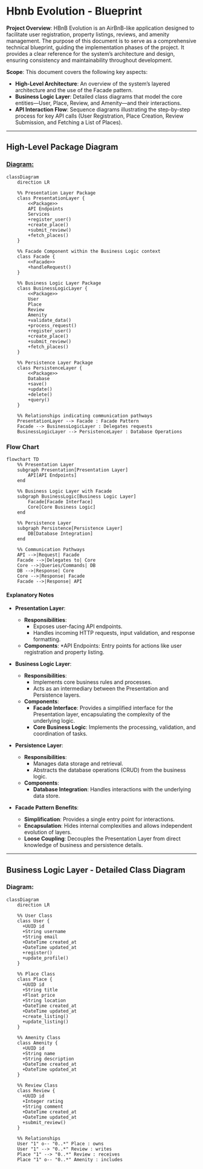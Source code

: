 # Hbnb Evolution - Blueprint
**Project Overview**:
HBnB Evolution is an AirBnB-like application designed to facilitate user registration, property listings, reviews, and amenity management. The purpose of this document is to serve as a comprehensive technical blueprint, guiding the implementation phases of the project. It provides a clear reference for the system’s architecture and design, ensuring consistency and maintainability throughout development.

**Scope**:
This document covers the following key aspects:
* **High-Level Architecture**: An overview of the system’s layered architecture and the use of the Facade pattern.
* **Business Logic Layer**: Detailed class diagrams that model the core entities—User, Place, Review, and Amenity—and their interactions.
* **API Interaction Flow**: Sequence diagrams illustrating the step-by-step process for key API calls (User Registration, Place Creation, Review Submission, and Fetching a List of Places).

---

## High-Level Package Diagram
### [Diagram:](high_lvl_pkg_diag.md)
```mermaid
classDiagram
    direction LR

    %% Presentation Layer Package
    class PresentationLayer {
        <<Package>>
        API Endpoints
        Services
        +register_user()
        +create_place()
        +submit_review()
        +fetch_places()
    }

    %% Facade Component within the Business Logic context
    class Facade {
        <<Facade>>
        +handleRequest()
    }

    %% Business Logic Layer Package
    class BusinessLogicLayer {
        <<Package>>
        User
        Place
        Review
        Amenity
        +validate_data()
        +process_request()
        +register_user()
        +create_place()
        +submit_review()
        +fetch_places()
    }

    %% Persistence Layer Package
    class PersistenceLayer {
        <<Package>>
        Database
        +save()
        +update()
        +delete()
        +query()
    }

    %% Relationships indicating communication pathways
    PresentationLayer --> Facade : Facade Pattern
    Facade --> BusinessLogicLayer : Delegates requests
    BusinessLogicLayer --> PersistenceLayer : Database Operations
```

### Flow Chart
```mermaid
flowchart TD
    %% Presentation Layer
    subgraph Presentation[Presentation Layer]
        API[API Endpoints]
    end

    %% Business Logic Layer with Facade
    subgraph BusinessLogic[Business Logic Layer]
        Facade[Facade Interface]
        Core[Core Business Logic]
    end

    %% Persistence Layer
    subgraph Persistence[Persistence Layer]
        DB[Database Integration]
    end

    %% Communication Pathways
    API -->|Request| Facade
    Facade -->|Delegates to| Core
    Core -->|Queries/Commands| DB
    DB -->|Response| Core
    Core -->|Response| Facade
    Facade -->|Response| API
```
#### Explanatory Notes 
* **Presentation Layer**:
    * **Responsibilities**:
        * Exposes user-facing API endpoints.
        * Handles incoming HTTP requests, input validation, and response formatting.
    * **Components**:
        *API Endpoints: Entry points for actions like user registration and property listing.
    
* **Business Logic Layer**:
    * **Responsibilities**:
        * Implements core business rules and processes.
        * Acts as an intermediary between the Presentation and Persistence layers.
    * **Components**:
        * **Facade Interface**: Provides a simplified interface for the Presentation layer, encapsulating the complexity of the underlying logic.
        * **Core Business Logic**: Implements the processing, validation, and coordination of tasks.
    
* **Persistence Layer**:
    * **Responsibilities**:
        * Manages data storage and retrieval.
        * Abstracts the database operations (CRUD) from the business logic.
    * **Components**:
        * **Database Integration**: Handles interactions with the underlying data store.
    
* **Facade Pattern Benefits**:

    * **Simplification**: Provides a single entry point for interactions.
    * **Encapsulation**: Hides internal complexities and allows independent evolution of layers.
    * **Loose Coupling**: Decouples the Presentation Layer from direct knowledge of business and persistence details.

---

## Business Logic Layer - Detailed Class Diagram
### Diagram:
```mermaid
classDiagram
    direction LR

    %% User Class
    class User {
      +UUID id
      +String username
      +String email
      +DateTime created_at
      +DateTime updated_at
      +register()
      +update_profile()
    }

    %% Place Class
    class Place {
      +UUID id
      +String title
      +Float price
      +String location
      +DateTime created_at
      +DateTime updated_at
      +create_listing()
      +update_listing()
    }

    %% Amenity Class
    class Amenity {
      +UUID id
      +String name
      +String description
      +DateTime created_at
      +DateTime updated_at
    }

    %% Review Class
    class Review {
      +UUID id
      +Integer rating
      +String comment
      +DateTime created_at
      +DateTime updated_at
      +submit_review()
    }

    %% Relationships
    User "1" o-- "0..*" Place : owns
    User "1" --> "0..*" Review : writes
    Place "1" --> "0..*" Review : receives
    Place "1" o-- "0..*" Amenity : includes
```

